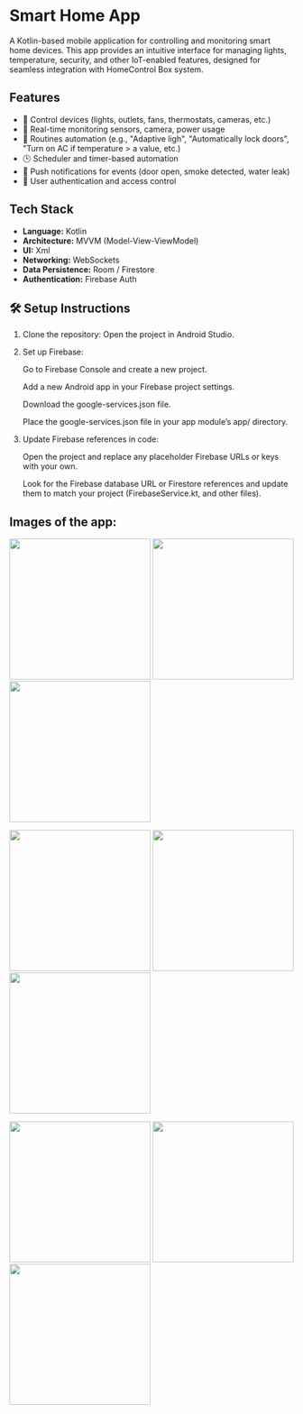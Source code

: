 # Smart Home App

A Kotlin-based mobile application for controlling and monitoring smart home devices. This app provides an intuitive interface for managing lights,
temperature, security, and other IoT-enabled features, designed for seamless integration with HomeControl Box system.

## Features

- 🔌 Control devices (lights, outlets, fans, thermostats, cameras, etc.)
- 📡 Real-time monitoring sensors, camera, power usage
- 🧠 Routines automation (e.g., "Adaptive ligh", "Automatically lock doors", "Turn on AC if temperature > a value, etc.)
- 🕒 Scheduler and timer-based automation
- 🔔 Push notifications for events (door open, smoke detected, water leak)
- 👤 User authentication and access control

## Tech Stack

- **Language:** Kotlin
- **Architecture:** MVVM (Model-View-ViewModel)
- **UI:** Xml
- **Networking:**  WebSockets
- **Data Persistence:** Room / Firestore
- **Authentication:** Firebase Auth

## 🛠️ Setup Instructions

1. Clone the repository:
Open the project in Android Studio.

2. Set up Firebase:

    Go to Firebase Console and create a new project.

    Add a new Android app in your Firebase project settings.

    Download the google-services.json file.

    Place the google-services.json file in your app module’s app/ directory.

3. Update Firebase references in code:

    Open the project and replace any placeholder Firebase URLs or keys with your own.

    Look for the Firebase database URL or Firestore references and update them to match your project (FirebaseService.kt, and other files).


## Images of the app:

<p>
  <img src="images/img1.jpeg" width="250" />
  <img src="images/img2.jpeg" width="250" />
  <img src="images/img3.jpeg" width="250" />
</p>

<p>
  <img src="images/img4.jpeg" width="250" />
  <img src="images/img5.jpeg" width="250" />
  <img src="images/img6.jpeg" width="250" />
</p>

<p>
  <img src="images/img7.jpeg" width="250" />
  <img src="images/img8.jpeg" width="250" />
  <img src="images/img9.jpeg" width="250" />
</p>


